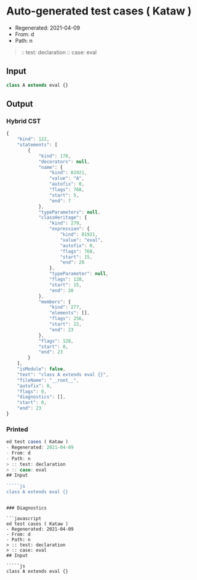 # Auto-generated test cases ( Kataw )
- Regenerated: 2021-04-09
- From: d
- Path: n
> :: test: declaration
> :: case: eval
## Input

`````js
class A extends eval {}
`````

## Output

### Hybrid CST

```javascript
{
    "kind": 122,
    "statements": [
        {
            "kind": 178,
            "decorators": null,
            "name": {
                "kind": 81921,
                "value": "A",
                "autofix": 0,
                "flags": 768,
                "start": 5,
                "end": 7
            },
            "typeParameters": null,
            "classHeritage": {
                "kind": 279,
                "expression": {
                    "kind": 81921,
                    "value": "eval",
                    "autofix": 0,
                    "flags": 768,
                    "start": 15,
                    "end": 20
                },
                "typeParameter": null,
                "flags": 128,
                "start": 15,
                "end": 20
            },
            "members": {
                "kind": 277,
                "elements": [],
                "flags": 256,
                "start": 22,
                "end": 23
            },
            "flags": 128,
            "start": 0,
            "end": 23
        }
    ],
    "isModule": false,
    "text": "class A extends eval {}",
    "fileName": "__root__",
    "autofix": 0,
    "flags": 0,
    "diagnostics": [],
    "start": 0,
    "end": 23
}
```

### Printed

```javascript
ed test cases ( Kataw )
- Regenerated: 2021-04-09
- From: d
- Path: n
> :: test: declaration
> :: case: eval
## Input

`````js
class A extends eval {}
`````
```

### Diagnostics

```javascript
ed test cases ( Kataw )
- Regenerated: 2021-04-09
- From: d
- Path: n
> :: test: declaration
> :: case: eval
## Input

`````js
class A extends eval {}
`````
```


